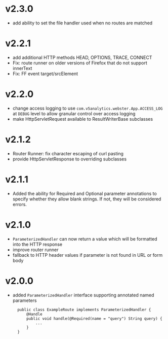 # v2.3.0

* add ability to set the file handler used when no routes are matched

# v2.2.1

* add additional HTTP methods HEAD, OPTIONS, TRACE, CONNECT
* Fix: route runner on older versions of Firefox that do not support innerText
* Fix: FF event target/srcElement

# v2.2.0

* change access logging to use `com.v5analytics.webster.App.ACCESS_LOG` at `DEBUG` level to allow granular control over access logging
* make HttpServletRequest available to ResultWriterBase subclasses

# v2.1.2

* Router Runner: fix character escaping of curl pasting
* provide HttpServletResponse to overriding subclasses 

# v2.1.1

* Added the ability for Required and Optional parameter annotations to specify whether they allow blank strings. If not, they will be considered errors.

# v2.1.0

* `ParameterizedHandler` can now return a value which will be formatted into the HTTP response
* improve router runner
* fallback to HTTP header values if parameter is not found in URL or form body

# v2.0.0

* added `ParameterizedHandler` interface supporting annotated named parameters

        public class ExampleRoute implements ParameterizedHandler {
            @Handle
            public void handle(@Required(name = "query") String query) {
                ...
            }
        }
